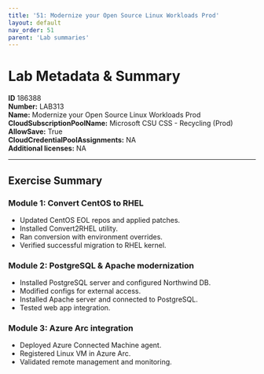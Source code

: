 ```yaml
---
title: '51: Modernize your Open Source Linux Workloads Prod'
layout: default
nav_order: 51
parent: 'Lab summaries'
--- 
```


# Lab Metadata & Summary

**ID** 186388  
**Number:** LAB313  
**Name:** Modernize your Open Source Linux Workloads Prod  
**CloudSubscriptionPoolName:** Microsoft CSU CSS - Recycling (Prod)  
**AllowSave:** True  
**CloudCredentialPoolAssignments:** NA  
**Additional licenses:** NA  

---

## Exercise Summary

### Module 1: Convert CentOS to RHEL
- Updated CentOS EOL repos and applied patches.  
- Installed Convert2RHEL utility.  
- Ran conversion with environment overrides.  
- Verified successful migration to RHEL kernel.  

### Module 2: PostgreSQL & Apache modernization
- Installed PostgreSQL server and configured Northwind DB.  
- Modified configs for external access.  
- Installed Apache server and connected to PostgreSQL.  
- Tested web app integration.  

### Module 3: Azure Arc integration
- Deployed Azure Connected Machine agent.  
- Registered Linux VM in Azure Arc.  
- Validated remote management and monitoring.
